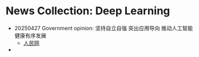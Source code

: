 # News Collection: Deep Learning

- 20250427 Government opinion: 坚持自立自强 突出应用导向 推动人工智能健康有序发展
  - [人民网](http://politics.people.com.cn/n1/2025/0427/c1024-40468778.html)
- 
